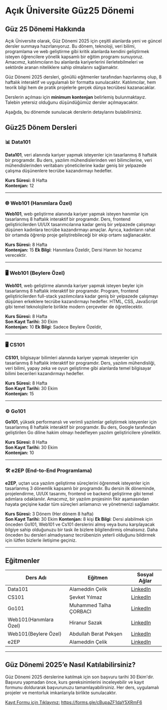 # Açık Üniversite Güz25 Dönemi
## Güz 25 Dönemi Hakkında
Açık Üniversite olarak, Güz Dönemi 2025 için çeşitli alanlarda yeni ve güncel dersler sunmaya hazırlanıyoruz. Bu dönem, teknoloji, veri bilimi, programlama ve web geliştirme gibi kritik alanlarda kendini geliştirmek isteyen öğrencilere yönelik kapsamlı bir eğitim programı sunuyoruz. Amacımız, katılımcıların bu alanlarda kariyerlerini ilerletebilmeleri ve sektörde aranan niteliklere sahip olmalarını sağlamaktır.

Güz Dönemi 2025 dersleri, gönüllü eğitmenler tarafından hazırlanmış olup, 8 haftalık interaktif ve uygulamalı bir formatta sunulacaktır. Katılımcılar, hem teorik bilgi hem de pratik projelerle gerçek dünya tecrübesi kazanacaklar.

Derslerin açılması için **minimum kontenjan** belirlemiş bulunmaktayız. Talebin yetersiz olduğunu düşündüğümüz dersler açılmayacaktır.

Aşağıda, bu dönemde sunulacak derslerin detaylarını bulabilirsiniz.
## Güz25 Dönem Dersleri
### 📊 Data101

**Data101**, veri alanında kariyer yapmak isteyenler için tasarlanmış 8 haftalık bir programdır. Bu ders, yazılım mühendislerinden veri bilimcilerine, veri mühendislerinden veritabanı yöneticilerine kadar geniş bir yelpazede çalışma düşünenlere tecrübe kazandırmayı hedefler.

**Kurs Süresi:** 8 Hafta  
**Kontenjan:** 12

---

### 🌐 Web101 (Hanımlara Özel)

**Web101**, web geliştirme alanında kariyer yapmak isteyen hanımlar için tasarlanmış 8 haftalık interaktif bir programdır. Ders, frontend geliştiricilerden UI/UX tasarımcılarına kadar geniş bir yelpazede çalışmayı düşünen kadınlara tecrübe kazandırmayı amaçlar. Ayrıca, kadınların rahat bir ortamda öğrenip proje geliştirebileceği bir ekip ortamı sağlanacaktır.

**Kurs Süresi:** 8 Hafta  
**Kontenjan:** 15
**Ek Bilgi**: Hanımlara Özeldir, Dersi Hanım bir hocamız verecektir.

---

### 🖥️ Web101 (Beylere Özel)

**Web101**, web geliştirme alanında kariyer yapmak isteyen beyler için tasarlanmış 8 haftalık interaktif bir programdır. Program, frontend geliştiricilerden full-stack yazılımcılara kadar geniş bir yelpazede çalışmayı düşünen erkeklere tecrübe kazandırmayı hedefler. HTML, CSS, JavaScript gibi temel teknolojilerle birlikte modern çerçeveler de öğretilecektir.

**Kurs Süresi:** 8 Hafta  
**Son Kayıt Tarihi:** 30 Ekim  
**Kontenjan:** 10
**Ek Bilgi**: Sadece Beylere Özeldir,

---

### 🖥️ CS101

**CS101**, bilgisayar bilimleri alanında kariyer yapmak isteyenler için tasarlanmış 8 haftalık interaktif bir programdır. Ders, yazılım mühendisliği, veri bilimi, yapay zeka ve oyun geliştirme gibi alanlarda temel bilgisayar bilimi becerileri kazandırmayı hedefler.

**Kurs Süresi:** 8 Hafta  
**Son Kayıt Tarihi:** 30 Ekim  
**Kontenjan:** 15

---

### ⚙️ Go101

**Go101**, yüksek performanslı ve verimli yazılımlar geliştirmek isteyenler için tasarlanmış 8 haftalık interaktif bir programdır. Bu ders, Google tarafından geliştirilen Go diline hakim olmayı hedefleyen yazılım geliştiricilere yöneliktir.

**Kurs Süresi:** 8 Hafta  
**Son Kayıt Tarihi:** 30 Ekim  
**Kontenjan:** 10

---

### 🛠️ e2EP (End-to-End Programlama)

**e2EP**, uçtan uca yazılım geliştirme süreçlerini öğrenmek isteyenler için tasarlanmış 3 dönemlik kapsamlı bir programdır. Bu dersin ilk döneminde, projelendirme, UI/UX tasarımı, frontend ve backend geliştirme gibi temel adımlara odaklanılır. Amacımız, bir yazılım projesinin fikir aşamasından hayata geçişine kadar tüm süreçleri anlamanızı ve yönetmenizi sağlamaktır.

**Kurs Süresi:** 3 Dönem (Her dönem 8 hafta)  
**Son Kayıt Tarihi:** 30 Ekim
**Kontenjan:** 8 kişi 
**Ek Bilgi**: Dersi alabilmek için önceden Go101, Web101 ve Cs101 derslerini almış veya bunu karşılayacak bilgiye sahip olduğunuzu bir task ile bizlere bilgilendirmiş olmalısınız. Daha önceden bu dersleri almadıysanız tecrübenizin yeterli olduğunu bildirmek için lütfen bizlerle iletişime geçiniz.

-------
## Eğitmenler
| Ders Adı               | Eğitmen                | Sosyal Ağlar                                                              |
| ---------------------- | ---------------------- | ------------------------------------------------------------------------- |
| Data101                | Alameddin Çelik        | [LinkedIn](https://tr.linkedin.com/in/alameddinc)                         |
| CS101                  | Şevket Yılmaz          | [LinkedIn](https://www.linkedin.com/in/svkylmz/)                          |
| Go101                  | Muhammed Talha ÇORBACI | [LinkedIn](https://www.linkedin.com/in/muhammed-talha-çorbaci-994068265/) |
| Web101(Hanımlara Özel) | Hiranur Sazak          | [LinkedIn](https://www.linkedin.com/in/hiranur-sazak-9a4442253/)          |
| Web101(Beylere Özel)   | Abdullah Berat Pekşen  | [LinkedIn](https://www.linkedin.com/in/abdullah-berat-pekşen-a85522257/)  |
| e2EP                   | Alameddin Çelik        | [LinkedIn](https://tr.linkedin.com/in/alameddinc)                         |

-----

## Güz Dönemi 2025’e Nasıl Katılabilirsiniz?

Güz Dönemi 2025 derslerine katılmak için son başvuru tarihi 30 Ekim'dir. Başvuru yapmadan önce, kurs gereksinimlerini inceleyebilir ve kayıt formunu doldurarak başvurunuzu tamamlayabilirsiniz. Her ders, uygulamalı projeler ve mentorluk imkanlarıyla birlikte sunulacaktır.

[Kayıt Formu için Tıklayınız:](https://forms.gle/cBupaZF1daY5XRmF6)
 https://forms.gle/cBupaZF1daY5XRmF6